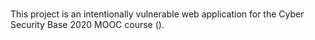 # 

This project is an intentionally vulnerable web application for the Cyber Security Base 2020 MOOC course ().

